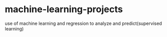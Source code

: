 # machine-learning-projects
use of machine learning and regression to analyze and predict(supervised learning)
